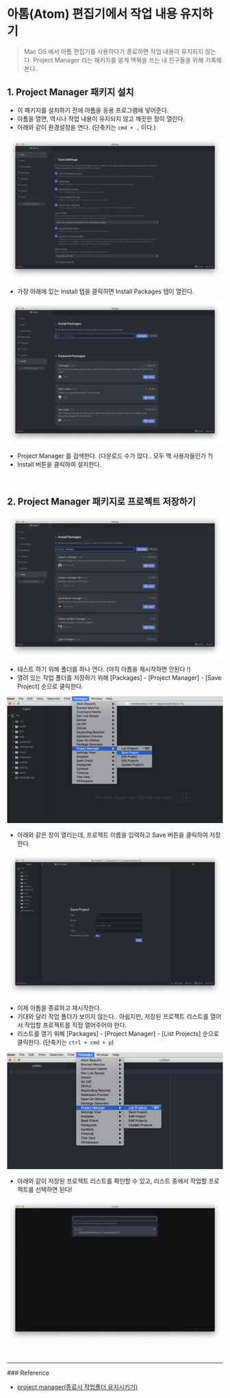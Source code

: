 # 아톰(Atom) 편집기에서 작업 내용 유지하기
> Mac OS 에서 아톰 편집기를 사용하다가 종료하면 작업 내용이 유지되지 않는다.
> Project Manager 라는 패키지를 알게 맥북을 쓰는 내 친구들을 위해 기록해본다..

## 1. Project Manager 패키지 설치
  - 이 패키지를 설치하기 전에 아톰을 응용 프로그램에 넣어준다.
  - 아톰을 열면, 역시나 작업 내용이 유지되지 않고 깨끗한 창이 열린다.
  - 아래와 같이 환경설정을 연다. (단축키는 `cmd + ,` 이다.)

  ![atom1](./../img/atom1.png)

  - 가장 아래에 있는 Install 탭을 클릭하면 Install Packages 탭이 열린다.

  ![atom2](./../img/atom2.png)

  - Project Manager 를 검색한다. (다운로드 수가 많다.. 모두 맥 사용자들인가 ?)
  - Install 버튼을 클릭하여 설치한다.

<br>

## 2. Project Manager 패키지로 프로젝트 저장하기

  ![atom3](./../img/atom3.png)

  - 테스트 하기 위해 폴더를 하나 연다. (아직 아톰을 재시작하면 안된다 !)
  - 열려 있는 작업 폴더를 저장하기 위해 [Packages] - [Project Manager] - [Save Project] 순으로 클릭한다.

  ![atom4](./../img/atom4.png)

  - 아래와 같은 창이 열리는데, 프로젝트 이름을 입력하고 Save 버튼을 클릭하여 저장한다.

  ![atom5](./../img/atom5.png)

  - 이제 아톰을 종료하고 재시작한다.
  - 기대와 달리 작업 폴더가 보이지 않는다.. 아쉽지만, 저장된 프로젝트 리스트를 열어서 작업할 프로젝트를 직접 열어주어야 한다.
  - 리스트를 열기 위해 [Packages] - [Project Manager] - [List Projects] 순으로 클릭한다. (단축키는 `ctrl + cmd + p`)

  ![atom6](./../img/atom6.png)

  - 아래와 같이 저장된 프로젝트 리스트를 확인할 수 있고, 리스트 중에서 작업할 프로젝트를 선택하면 된다!

  ![atom7](./../img/atom7.png)

<br>

<hr>
### Reference

 - [project manager(종료시 작업폴더 유지시키기)](https://recoveryman.tistory.com/236)
